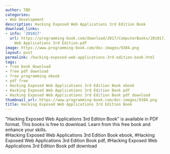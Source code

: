 ```yaml
---
author: TBD
categories:
- Web Development
description: Hacking Exposed Web Applications 3rd Edition Book
download_links:
- info: '201017'
  url: https://programming-book.com/download/2017/ComputerBooks/201017/Hacking Exposed
    Web Applications 3rd Edition.pdf
image: https://www.programming-book.com/doc-images/9384.png
layout: post
permalink: /hacking-exposed-web-applications-3rd-edition-book.html
tags:
- free book download
- free pdf download
- free programming ebook
- pdf free
- Hacking Exposed Web Applications 3rd Edition Book ebook
- Hacking Exposed Web Applications 3rd Edition Book pdf
- Hacking Exposed Web Applications 3rd Edition Book pdf download
thumbnail_url: https://www.programming-book.com/doc-images/9384.png
title: Hacking Exposed Web Applications 3rd Edition Book
---
```


 
<div class="item-desc text-justify">
  "Hacking Exposed Web Applications 3rd Edition Book" is available in PDF format. This books is free to download. Learn from this free book and enhance your skills.
  <br>
  #Hacking Exposed Web Applications 3rd Edition Book ebook, #Hacking Exposed Web Applications 3rd Edition Book pdf, #Hacking Exposed Web Applications 3rd Edition Book pdf download
</div>